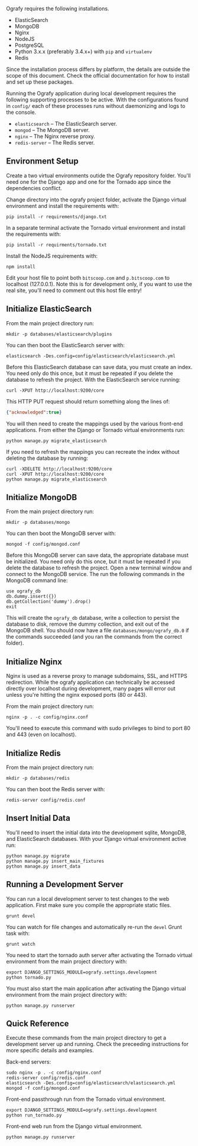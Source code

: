 Ografy requires the following installations.

* ElasticSearch 
* MongoDB
* Nginx
* NodeJS
* PostgreSQL
* Python 3.x.x (preferably 3.4.x+) with `pip` and `virtualenv`
* Redis

Since the installation process differs by platform, the details are outside the
scope of this document. Check the official documentation for how to install and
set up these packages.

Running the Ografy application during local development requires the following
supporting processes to be active. With the configurations found in `config/`
each of these processes runs without daemonizing and logs to the console.

* `elasticsearch` &ndash; The ElasticSearch server.
* `mongod` &ndash; The MongoDB server.
* `nginx` &ndash; The Nginx reverse proxy.
* `redis-server` &ndash; The Redis server.


## Environment Setup
Create a two virtual environments outide the Ografy repository folder. You'll
need one for the Django app and one for the Tornado app since the dependencies
conflict.

Change directory into the ografy project folder, activate the Django virtual
environment and install the requirements with:

```
pip install -r requirements/django.txt
```

In a separate terminal activate the Tornado virtual environment and install the
requirements with:

```
pip install -r requirments/tornado.txt
```

Install the NodeJS requirements with:

```
npm install
```

Edit your host file to point both `bitscoop.com` and `p.bitscoop.com` to
localhost (127.0.0.1). Note this is for development only, if you want to use the
real site, you'll need to comment out this host file entry!


## Initialize ElasticSearch
From the main project directory run:

```
mkdir -p databases/elasticsearch/plugins
```

You can then boot the ElasticSearch server with:

```
elasticsearch -Des.config=config/elasticsearch/elasticsearch.yml
```

Before this ElasticSearch database can save data, you must create an index. You
need only do this once, but it must be repeated if you delete the database to
refresh the project. With the ElasticSearch service running:

```
curl -XPUT http://localhost:9200/core
```

This HTTP PUT request should return something along the lines of:

```json
{"acknowledged":true}
```

You will then need to create the mappings used by the various front-end
applications. From either the Django or Tornado virtual environments run:

```
python manage.py migrate_elasticsearch
```

If you need to refresh the mappings you can recreate the index without deleting
the database by running:

```
curl -XDELETE http://localhost:9200/core
curl -XPUT http://localhost:9200/core
python manage.py migrate_elasticsearch
```


## Initialize MongoDB
From the main project directory run:

```
mkdir -p databases/mongo
```

You can then boot the MongoDB server with:

```
mongod -f config/mongod.conf
```

Before this MongoDB server can save data, the appropriate database must be
initialized. You need only do this once, but it must be repeated if you delete
the database to refresh the project. Open a new terminal window and connect to
the MongoDB service. The run the following commands in the MongoDB command line:

```
use ografy_db
db.dummy.insert({})
db.getCollection('dummy').drop()
exit
```

This will create the `ografy_db` database, write a collection to persist the
database to disk, remove the dummy collection, and exit out of the MongoDB
shell. You should now have a file `databases/mongo/ografy_db.0` if the commands
succeeded (and you ran the commands from the correct folder).


## Initialize Nginx
Nginx is used as a reverse proxy to manage subdomains, SSL, and HTTPS
redirection. While the ografy application can technically be accessed directly
over localhost during development, many pages will error out unless you're
hitting the nginx exposed ports (80 or 443).

From the main project directory run:

```
nginx -p . -c config/nginx.conf
```

You'll need to execute this command with sudo privileges to bind to port 80 and
443 (even on localhost).


## Initialize Redis
From the main project directory run:

```
mkdir -p databases/redis
```

You can then boot the Redis server with:

```
redis-server config/redis.conf
```


## Insert Initial Data

You'll need to insert the initial data into the development sqlite, MongoDB, and
ElasticSearch databases. With your Django virtual environment active run:

```
python manage.py migrate
python manage.py insert_main_fixtures
python manage.py insert_data
```


## Running a Development Server
You can run a local development server to test changes to the web application.
First make sure you compile the appropriate static files.

```
grunt devel
```

You can watch for file changes and automatically re-run the `devel` Grunt task
with:

```
grunt watch
```

You need to start the tornado auth server after activating the Tornado virtual
environment from the main project directory with:

```
export DJANGO_SETTINGS_MODULE=ografy.settings.development
python tornado.py
```

You must also start the main application after activating the Django virtual
environment from the main project directory with:

```
python manage.py runserver
```


## Quick Reference
Execute these commands from the main project directory to get a development
server up and running. Check the preceeding instructions for more specific
details and examples.

Back-end servers:

```
sudo nginx -p . -c config/nginx.conf
redis-server config/redis.conf
elasticsearch -Des.config=config/elasticsearch/elasticsearch.yml
mongod -f config/mongod.conf
```

Front-end passthrough run from the Tornado virtual environment.

```
export DJANGO_SETTINGS_MODULE=ografy.settings.development
python run_tornado.py
```

Front-end web run from the Django virtual environment.

```
python manage.py runserver
```
